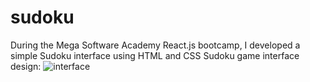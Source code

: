 # sudoku
During the Mega Software Academy React.js bootcamp, I developed a simple Sudoku interface using HTML and CSS
Sudoku game interface design:
 ![interface](https://github.com/Nurvural/sudoku/assets/56086739/00bf5576-a121-4b04-a684-7e5cf54c4294)

